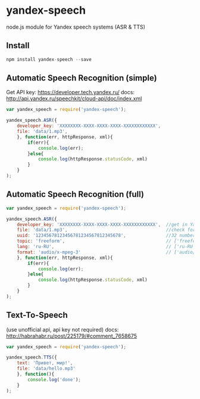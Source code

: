 yandex-speech
=============

node.js module for Yandex speech systems (ASR & TTS)

## Install
```javascript
npm install yandex-speech --save

```

## Automatic Speech Recognition (simple)
Get API key: https://developer.tech.yandex.ru/
docs: http://api.yandex.ru/speechkit/cloud-api/doc/index.xml

```javascript
var yandex_speech = require('yandex-speech');

yandex_speech.ASR({
    developer_key: 'XXXXXXXX-XXXX-XXXX-XXXX-XXXXXXXXXXXX',    
    file: 'data/1.mp3',
	}, function(err, httpResponse, xml){
		if(err){
    		console.log(err);
    	}else{
    		console.log(httpResponse.statusCode, xml)
    	}
    }
);

```

## Automatic Speech Recognition (full)
```javascript
var yandex_speech = require('yandex-speech');

yandex_speech.ASR({
    developer_key: 'XXXXXXXX-XXXX-XXXX-XXXX-XXXXXXXXXXXX',  //get in Yandex Developer Center
    file: 'data/1.mp3',                                     //check format
    uuid: '12345678123456781234567812345678',               //32 numbers & letters
    topic: 'freeform',                                      // ['freeform', 'maps', 'general', 'music']
    lang: 'ru-RU',                                          // ['ru-RU', 'tr-TR'],
    format: 'audio/x-mpeg-3'                                // ['audio/x-speex', 'audio/x-pcm;bit=16;rate=8000', 'audio/x-pcm;bit=16;rate=16000', 'audio/x-alaw;bit=13;rate=8000', 'audio/x-wav', 'audio/x-mpeg-3']	
	}, function(err, httpResponse, xml){
		if(err){
    		console.log(err);
    	}else{
    		console.log(httpResponse.statusCode, xml)
    	}
    }
);

```



## Text-To-Speech 
(use unofficial api, api key not required)
docs: http://habrahabr.ru/post/225179/#comment_7658675

```javascript
var yandex_speech = require('yandex-speech');

yandex_speech.TTS({
	text: 'Привет, мир!',
	file: 'data/hello.mp3'
	}, function(){
		console.log('done');
	}
);

```


